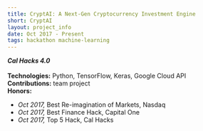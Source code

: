 ```yaml
---
title: CryptAI: A Next-Gen Cryptocurrency Investment Engine
short: CryptAI
layout: project_info
date: Oct 2017 - Present
tags: hackathon machine-learning
---
```


<div class="row 200%">
	<div class="6u 12u$(medium)">
		<div class="box">
			<b><i>Cal Hacks 4.0</i></b>
			<br><br>
			<strong>Technologies:</strong> Python, TensorFlow, Keras, Google Cloud API
			<br>
			<strong>Contributions:</strong> team project
			<br>
			<strong>Honors:</strong>
			<ul>
				<li><i>Oct 2017, </i>Best Re-imagination of Markets, Nasdaq</li>
        <li><i>Oct 2017, </i>Best Finance Hack, Capital One</li>
				<li><i>Oct 2017, </i>Top 5 Hack, Cal Hacks</li>
			</ul>
		</div>
	</div>
</div>
